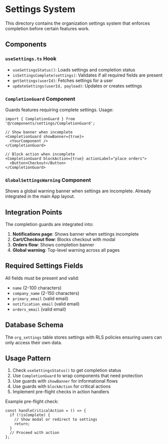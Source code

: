 # Settings System

This directory contains the organization settings system that enforces completion before certain features work.

## Components

### `useSettings.ts` Hook
- `useSettingsStatus()`: Loads settings and completion status
- `isSettingsComplete(settings)`: Validates if all required fields are present
- `getSettings(userId)`: Fetches settings for a user
- `updateSettings(userId, payload)`: Updates or creates settings

### `CompletionGuard` Component
Guards features requiring complete settings. Usage:

```tsx
import { CompletionGuard } from '@/components/settings/CompletionGuard';

// Show banner when incomplete
<CompletionGuard showBanner={true}>
  <YourComponent />
</CompletionGuard>

// Block action when incomplete
<CompletionGuard blockAction={true} actionLabel="place orders">
  <Button>Checkout</Button>
</CompletionGuard>
```

### `GlobalSettingsWarning` Component
Shows a global warning banner when settings are incomplete. Already integrated in the main App layout.

## Integration Points

The completion guards are integrated into:

1. **Notifications page**: Shows banner when settings incomplete
2. **Cart/Checkout flow**: Blocks checkout with modal
3. **Orders flow**: Shows completion banner
4. **Global warning**: Top-level warning across all pages

## Required Settings Fields

All fields must be present and valid:
- `name` (2-100 characters)
- `company_name` (2-150 characters) 
- `primary_email` (valid email)
- `notification_email` (valid email)
- `orders_email` (valid email)

## Database Schema

The `org_settings` table stores settings with RLS policies ensuring users can only access their own data.

## Usage Pattern

1. Check `useSettingsStatus()` to get completion status
2. Use `CompletionGuard` to wrap components that need protection
3. Use guards with `showBanner` for informational flows
4. Use guards with `blockAction` for critical actions
5. Implement pre-flight checks in action handlers

Example pre-flight check:
```tsx
const handleCriticalAction = () => {
  if (!isComplete) {
    // Show modal or redirect to settings
    return;
  }
  // Proceed with action
};
```